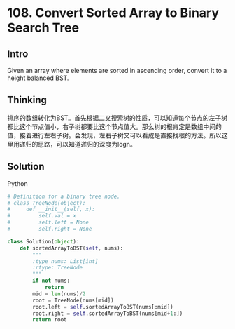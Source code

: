# 108. Convert Sorted Array to Binary Search Tree

## Intro

Given an array where elements are sorted in ascending order, convert it to a height balanced BST.

## Thinking

排序的数组转化为BST。首先根据二叉搜索树的性质，可以知道每个节点的左子树都比这个节点值小，右子树都要比这个节点值大。那么树的根肯定是数组中间的值，接着进行左右子树。会发现，左右子树又可以看成是直接找根的方法。所以这里用递归的思路，可以知道递归的深度为logn。

## Solution

Python

```python
# Definition for a binary tree node.
# class TreeNode(object):
#     def __init__(self, x):
#         self.val = x
#         self.left = None
#         self.right = None

class Solution(object):
    def sortedArrayToBST(self, nums):
        """
        :type nums: List[int]
        :rtype: TreeNode
        """
        if not nums:
            return 
        mid = len(nums)/2
        root = TreeNode(nums[mid])
        root.left = self.sortedArrayToBST(nums[:mid])
        root.right = self.sortedArrayToBST(nums[mid+1:])
        return root
```